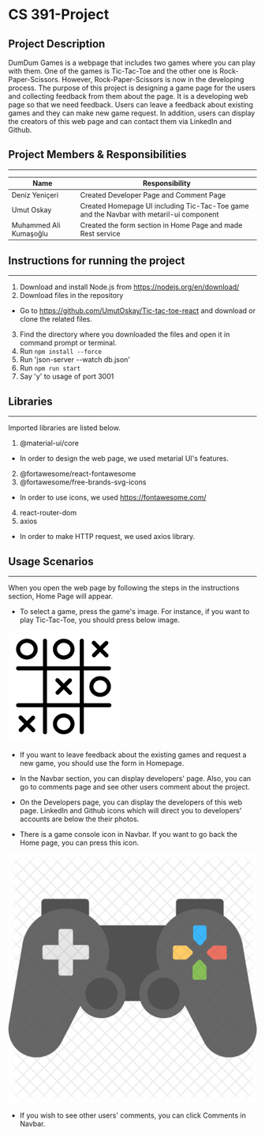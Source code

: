 # CS 391-Project

## Project Description
DumDum Games is a webpage that includes two games where you can play with them. One of the games is Tic-Tac-Toe and the other one is Rock-Paper-Scissors. However, Rock-Paper-Scissors is now in the developing process. The purpose of this project is designing a game page for the users and collecting feedback from them about the page. It is a developing web page so that we need feedback. Users can leave a feedback about existing games and they can make new game request. In addition, users can display the creators of this web page and can contact them via LinkedIn and Github.

## Project Members & Responsibilities
---

|Name|Responsibility|
|----|--------------|
|Deniz Yeniçeri| Created Developer Page and Comment Page|
|Umut Oskay| Created Homepage UI including Tic-Tac-Toe game and the Navbar with metaril-ui component|
|Muhammed Ali Kumaşoğlu| Created the form section in Home Page and made Rest service|

## Instructions for running the project
---

1. Download and install Node.js from https://nodejs.org/en/download/ 
2. Download files in the repository
* Go to https://github.com/UmutOskay/Tic-tac-toe-react and download or clone the related files.
3. Find the directory where you downloaded the files and open it in command prompt or terminal.
5. Run  `npm install --force `
6. Run  'json-server --watch db.json'
7. Run  `npm run start `
8.  Say 'y' to usage of port 3001

## Libraries
---

Imported libraries are listed below.
1. @material-ui/core
* In order to design the web page, we used metarial UI's features.
2. @fortawesome/react-fontawesome
3. @fortawesome/free-brands-svg-icons
* In order to use icons, we used https://fontawesome.com/ 
4. react-router-dom
5. axios
* In order to make HTTP request, we used axios library.


## Usage Scenarios
---

When you open the web page by following the steps in the instructions section, Home Page will appear.

* To select a game, press the game's image. For instance, if you want to play Tic-Tac-Toe, you should press below image.

![tic_tac_toe_icon](src/styles/images/tic_tac_toe_icon.png)

* If you want to leave feedback about the existing games and request a new game, you should use the form in Homepage.

* In the Navbar section, you can display developers' page. Also, you can go to comments page and see other users comment about the project.

* On the Developers page, you can display the developers of this web page. LinkedIn and Github icons which will direct you to developers' accounts are below the their photos.

* There is a game console icon in Navbar. If you want to go back the Home page, you can press this icon. 

![custom_icon](src/styles/images/custom_icon.jpeg)

* If you wish to see other users' comments, you can click Comments in Navbar.

